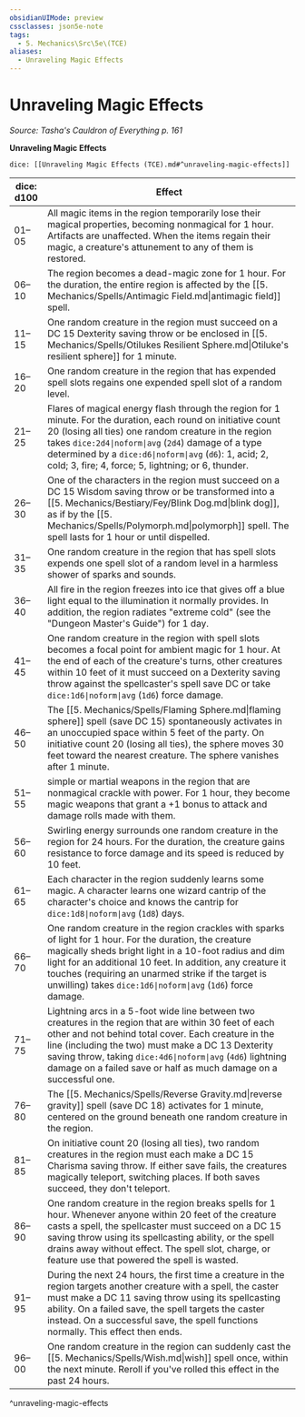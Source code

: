 ```yaml
---
obsidianUIMode: preview
cssclasses: json5e-note
tags:
  - 5. Mechanics\Src\5e\(TCE)
aliases:
  - Unraveling Magic Effects
---
```

# Unraveling Magic Effects
*Source: Tasha's Cauldron of Everything p. 161* 

**Unraveling Magic Effects**

`dice: [[Unraveling Magic Effects (TCE).md#^unraveling-magic-effects]]`

| dice: d100 | Effect |
|------------|--------|
| 01–05 | All magic items in the region temporarily lose their magical properties, becoming nonmagical for 1 hour. Artifacts are unaffected. When the items regain their magic, a creature's attunement to any of them is restored. |
| 06–10 | The region becomes a dead-magic zone for 1 hour. For the duration, the entire region is affected by the [[5. Mechanics/Spells/Antimagic Field.md\|antimagic field]] spell. |
| 11–15 | One random creature in the region must succeed on a DC 15 Dexterity saving throw or be enclosed in [[5. Mechanics/Spells/Otilukes Resilient Sphere.md\|Otiluke's resilient sphere]] for 1 minute. |
| 16–20 | One random creature in the region that has expended spell slots regains one expended spell slot of a random level. |
| 21–25 | Flares of magical energy flash through the region for 1 minute. For the duration, each round on initiative count 20 (losing all ties) one random creature in the region takes `dice:2d4\|noform\|avg` (`2d4`) damage of a type determined by a `dice:d6\|noform\|avg` (`d6`): 1, acid; 2, cold; 3, fire; 4, force; 5, lightning; or 6, thunder. |
| 26–30 | One of the characters in the region must succeed on a DC 15 Wisdom saving throw or be transformed into a [[5. Mechanics/Bestiary/Fey/Blink Dog.md\|blink dog]], as if by the [[5. Mechanics/Spells/Polymorph.md\|polymorph]] spell. The spell lasts for 1 hour or until dispelled. |
| 31–35 | One random creature in the region that has spell slots expends one spell slot of a random level in a harmless shower of sparks and sounds. |
| 36–40 | All fire in the region freezes into ice that gives off a blue light equal to the illumination it normally provides. In addition, the region radiates "extreme cold" (see the "Dungeon Master's Guide") for 1 day. |
| 41–45 | One random creature in the region with spell slots becomes a focal point for ambient magic for 1 hour. At the end of each of the creature's turns, other creatures within 10 feet of it must succeed on a Dexterity saving throw against the spellcaster's spell save DC or take `dice:1d6\|noform\|avg` (`1d6`) force damage. |
| 46–50 | The [[5. Mechanics/Spells/Flaming Sphere.md\|flaming sphere]] spell (save DC 15) spontaneously activates in an unoccupied space within 5 feet of the party. On initiative count 20 (losing all ties), the sphere moves 30 feet toward the nearest creature. The sphere vanishes after 1 minute. |
| 51–55 | simple or martial weapons in the region that are nonmagical crackle with power. For 1 hour, they become magic weapons that grant a +1 bonus to attack and damage rolls made with them. |
| 56–60 | Swirling energy surrounds one random creature in the region for 24 hours. For the duration, the creature gains resistance to force damage and its speed is reduced by 10 feet. |
| 61–65 | Each character in the region suddenly learns some magic. A character learns one wizard cantrip of the character's choice and knows the cantrip for `dice:1d8\|noform\|avg` (`1d8`) days. |
| 66–70 | One random creature in the region crackles with sparks of light for 1 hour. For the duration, the creature magically sheds bright light in a 10-foot radius and dim light for an additional 10 feet. In addition, any creature it touches (requiring an unarmed strike if the target is unwilling) takes `dice:1d6\|noform\|avg` (`1d6`) force damage. |
| 71–75 | Lightning arcs in a 5-foot wide line between two creatures in the region that are within 30 feet of each other and not behind total cover. Each creature in the line (including the two) must make a DC 13 Dexterity saving throw, taking `dice:4d6\|noform\|avg` (`4d6`) lightning damage on a failed save or half as much damage on a successful one. |
| 76–80 | The [[5. Mechanics/Spells/Reverse Gravity.md\|reverse gravity]] spell (save DC 18) activates for 1 minute, centered on the ground beneath one random creature in the region. |
| 81–85 | On initiative count 20 (losing all ties), two random creatures in the region must each make a DC 15 Charisma saving throw. If either save fails, the creatures magically teleport, switching places. If both saves succeed, they don't teleport. |
| 86–90 | One random creature in the region breaks spells for 1 hour. Whenever anyone within 20 feet of the creature casts a spell, the spellcaster must succeed on a DC 15 saving throw using its spellcasting ability, or the spell drains away without effect. The spell slot, charge, or feature use that powered the spell is wasted. |
| 91–95 | During the next 24 hours, the first time a creature in the region targets another creature with a spell, the caster must make a DC 11 saving throw using its spellcasting ability. On a failed save, the spell targets the caster instead. On a successful save, the spell functions normally. This effect then ends. |
| 96–00 | One random creature in the region can suddenly cast the [[5. Mechanics/Spells/Wish.md\|wish]] spell once, within the next minute. Reroll if you've rolled this effect in the past 24 hours. |
^unraveling-magic-effects
